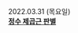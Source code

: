 2022.03.31 (목요일)  
<strong><u>[정수 제곱근 판별](https://programmers.co.kr/learn/courses/30/lessons/12934)</u></strong>
